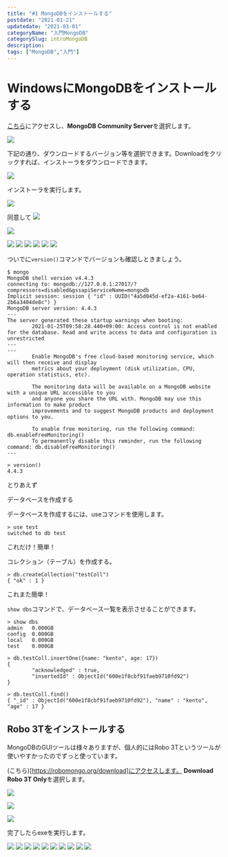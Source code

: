 ```yaml
---
title: "#1 MongoDBをインストールする"
postdate: "2021-01-21"
updatedate: "2021-03-01"
categoryName: "入門MongoDB"
categorySlug: introMongoDB
description: 
tags: ["MongoDB","入門"]
---
```


# WindowsにMongoDBをインストールする

[こちら](https://www.mongodb.com/try/download/community)にアクセスし、**MongoDB Community Server**を選択します。

![](./images/image01.jpg)

下記の通り、ダウンロードするバージョン等を選択できます。Downloadをクリックすれば、インストーラをダウンロードできます。

![](./images/image02.jpg)

インストーラを実行します。

![](./images/image03.jpg)

同意して
![](./images/image04.jpg)


![](./images/image05.jpg)

![](./images/image06.jpg)
![](./images/image07.jpg)
![](./images/image08.jpg)
![](./images/image09.jpg)
![](./images/image10.jpg)
![](./images/image11.jpg)

ついでに`version()`コマンドでバージョンも確認しときましょう。

```shell
$ mongo
MongoDB shell version v4.4.3
connecting to: mongodb://127.0.0.1:27017/?compressors=disabled&gssapiServiceName=mongodb
Implicit session: session { "id" : UUID("4a5d045d-ef2a-4161-be64-2b6a3404de8c") }
MongoDB server version: 4.4.3
---
The server generated these startup warnings when booting:
        2021-01-25T09:58:28.440+09:00: Access control is not enabled for the database. Read and write access to data and configuration is unrestricted
---
---
        Enable MongoDB's free cloud-based monitoring service, which will then receive and display
        metrics about your deployment (disk utilization, CPU, operation statistics, etc).

        The monitoring data will be available on a MongoDB website with a unique URL accessible to you
        and anyone you share the URL with. MongoDB may use this information to make product
        improvements and to suggest MongoDB products and deployment options to you.

        To enable free monitoring, run the following command: db.enableFreeMonitoring()
        To permanently disable this reminder, run the following command: db.disableFreeMonitoring()
---

> version()
4.4.3
```

とりあえず

データベースを作成する

データベースを作成するには、useコマンドを使用します。

```shell
> use test
switched to db test
```

これだけ！簡単！

コレクション（テーブル）を作成する。

```shell
> db.createCollection("testColl")
{ "ok" : 1 }
```

これまた簡単！

`show dbs`コマンドで、データベース一覧を表示させることができます。
```shell
> show dbs
admin   0.000GB
config  0.000GB
local   0.000GB
test    0.000GB
```


```shell
> db.testColl.insertOne({name: "kento", age: 17})
{
        "acknowledged" : true,
        "insertedId" : ObjectId("600e1f8cbf91faeb9710fd92")
}
```

```shell
> db.testColl.find()
{ "_id" : ObjectId("600e1f8cbf91faeb9710fd92"), "name" : "kento", "age" : 17 }
```

## Robo 3Tをインストールする

MongoDBのGUIツールは様々ありますが、個人的にはRobo 3Tというツールが使いやすかったのでずっと使っています。


(こちら)[https://robomongo.org/download]にアクセスします。
**Download Robo 3T Only**を選択します。

![](./images/image12.jpg)

![](./images/image13.jpg)

![](./images/image14.jpg)

完了したらexeを実行します。

![](./images/image15.jpg)
![](./images/image16.jpg)
![](./images/image17.jpg)
![](./images/image18.jpg)
![](./images/image19.jpg)
![](./images/image20.jpg)
![](./images/image21.jpg)
![](./images/image22.jpg)
![](./images/image24.jpg)
![](./images/image23.jpg)
